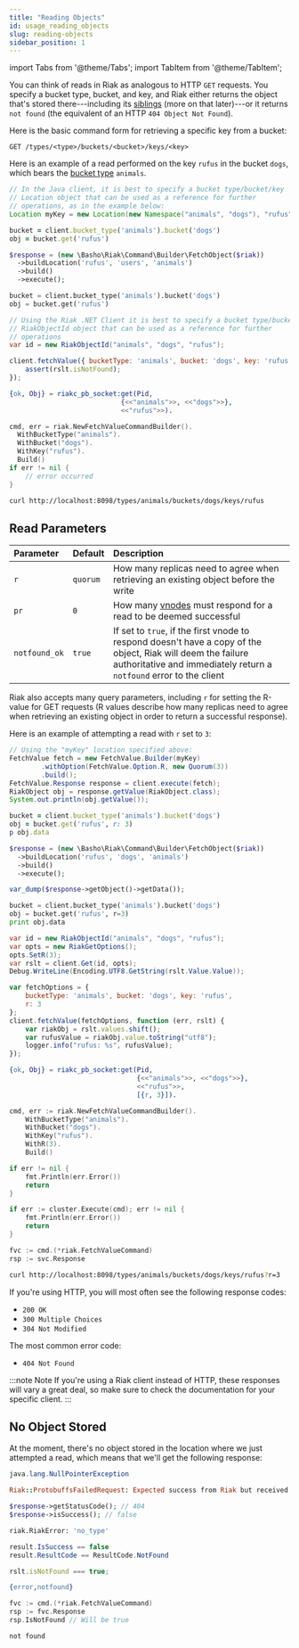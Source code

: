 ```yaml
---
title: "Reading Objects"
id: usage_reading_objects
slug: reading-objects
sidebar_position: 1
---
```


import Tabs from '@theme/Tabs';
import TabItem from '@theme/TabItem';

[glossary vnode]: ../../learn/glossary.md#vnode

You can think of reads in Riak as analogous to HTTP `GET` requests. You
specify a bucket type, bucket, and key, and Riak either returns the
object that's stored there---including its [siblings](../../developing/usage/conflict-resolution/index.md#siblings) (more on that later)---or it returns `not found` (the
equivalent of an HTTP `404 Object Not Found`).

Here is the basic command form for retrieving a specific key from a
bucket:

    GET /types/<type>/buckets/<bucket>/keys/<key>

Here is an example of a read performed on the key `rufus` in the bucket
`dogs`, which bears the [bucket type](../../using/cluster-operations/bucket-types.md) `animals`.

<Tabs>
<TabItem label="Java" value="java" default>

```java
// In the Java client, it is best to specify a bucket type/bucket/key
// Location object that can be used as a reference for further
// operations, as in the example below:
Location myKey = new Location(new Namespace("animals", "dogs"), "rufus");
```

</TabItem>
<TabItem label="Ruby" value="ruby">

```ruby
bucket = client.bucket_type('animals').bucket('dogs')
obj = bucket.get('rufus')
```

</TabItem>
<TabItem label="PHP" value="php">

```php
$response = (new \Basho\Riak\Command\Builder\FetchObject($riak))
  ->buildLocation('rufus', 'users', 'animals')
  ->build()
  ->execute();
```

</TabItem>
<TabItem label="Python" value="python">

```python
bucket = client.bucket_type('animals').bucket('dogs')
obj = bucket.get('rufus')
```

</TabItem>
<TabItem label="C#" value="c#">

```csharp
// Using the Riak .NET Client it is best to specify a bucket type/bucket/key
// RiakObjectId object that can be used as a reference for further
// operations
var id = new RiakObjectId("animals", "dogs", "rufus");
```

</TabItem>
<TabItem label="JS" value="js">

```javascript
client.fetchValue({ bucketType: 'animals', bucket: 'dogs', key: 'rufus' }, function (err, rslt) {
    assert(rslt.isNotFound);
});
```

</TabItem>
<TabItem label="Erlang" value="erlang">

```erlang
{ok, Obj} = riakc_pb_socket:get(Pid,
                            {<<"animals">>, <<"dogs">>},
                            <<"rufus">>).
```

</TabItem>
<TabItem label="Go" value="go">

```go
cmd, err = riak.NewFetchValueCommandBuilder().
  WithBucketType("animals").
  WithBucket("dogs").
  WithKey("rufus").
  Build()
if err != nil {
    // error occurred
}
```

</TabItem>
<TabItem label="CURL" value="curl">

```bash
curl http://localhost:8098/types/animals/buckets/dogs/keys/rufus
```

</TabItem>
</Tabs>

## Read Parameters

| Parameter     | Default  | Description                                                                                                                                                                         |
| :------------ | :------- | :---------------------------------------------------------------------------------------------------------------------------------------------------------------------------------- |
| `r`           | `quorum` | How many replicas need to agree when retrieving an existing object before the write                                                                                                 |
| `pr`          | `0`      | How many [vnodes][glossary vnode] must respond for a read to be deemed successful                                                                                                   |
| `notfound_ok` | `true`   | If set to `true`, if the first vnode to respond doesn't have a copy of the object, Riak will deem the failure authoritative and immediately return a `notfound` error to the client |

Riak also accepts many query parameters, including `r` for setting the
R-value for GET requests (R values describe how many replicas need to
agree when retrieving an existing object in order to return a successful
response).

Here is an example of attempting a read with `r` set to `3`:

<Tabs>
<TabItem label="Java" value="java" default>

```java
// Using the "myKey" location specified above:
FetchValue fetch = new FetchValue.Builder(myKey)
        .withOption(FetchValue.Option.R, new Quorum(3))
        .build();
FetchValue.Response response = client.execute(fetch);
RiakObject obj = response.getValue(RiakObject.class);
System.out.println(obj.getValue());
```

</TabItem>
<TabItem label="Ruby" value="ruby">

```ruby
bucket = client.bucket_type('animals').bucket('dogs')
obj = bucket.get('rufus', r: 3)
p obj.data
```

</TabItem>
<TabItem label="PHP" value="php">

```php
$response = (new \Basho\Riak\Command\Builder\FetchObject($riak))
  ->buildLocation('rufus', 'dogs', 'animals')
  ->build()
  ->execute();

var_dump($response->getObject()->getData());
```

</TabItem>
<TabItem label="Python" value="python">

```python
bucket = client.bucket_type('animals').bucket('dogs')
obj = bucket.get('rufus', r=3)
print obj.data
```

</TabItem>
<TabItem label="C#" value="c#">

```csharp
var id = new RiakObjectId("animals", "dogs", "rufus");
var opts = new RiakGetOptions();
opts.SetR(3);
var rslt = client.Get(id, opts);
Debug.WriteLine(Encoding.UTF8.GetString(rslt.Value.Value));
```

</TabItem>
<TabItem label="JS" value="js">

```javascript
var fetchOptions = {
    bucketType: 'animals', bucket: 'dogs', key: 'rufus',
    r: 3
};
client.fetchValue(fetchOptions, function (err, rslt) {
    var riakObj = rslt.values.shift();
    var rufusValue = riakObj.value.toString("utf8");
    logger.info("rufus: %s", rufusValue);
});
```

</TabItem>
<TabItem label="Erlang" value="erlang">

```erlang
{ok, Obj} = riakc_pb_socket:get(Pid,
                                {<<"animals">>, <<"dogs">>},
                                <<"rufus">>,
                                [{r, 3}]).
```

</TabItem>
<TabItem label="Go" value="go">

```go
cmd, err := riak.NewFetchValueCommandBuilder().
    WithBucketType("animals").
    WithBucket("dogs").
    WithKey("rufus").
    WithR(3).
    Build()

if err != nil {
    fmt.Println(err.Error())
    return
}

if err := cluster.Execute(cmd); err != nil {
    fmt.Println(err.Error())
    return
}

fvc := cmd.(*riak.FetchValueCommand)
rsp := svc.Response
```

</TabItem>
<TabItem label="CURL" value="curl">

```bash
curl http://localhost:8098/types/animals/buckets/dogs/keys/rufus?r=3
```

</TabItem>
</Tabs>

If you're using HTTP, you will most often see the following response
codes:

* `200 OK`
* `300 Multiple Choices`
* `304 Not Modified`

The most common error code:

* `404 Not Found`

:::note Note
If you're using a Riak client instead of HTTP, these responses will vary a
great deal, so make sure to check the documentation for your specific client.
:::

## No Object Stored

At the moment, there's no object stored in the location where we just
attempted a read, which means that we'll get the following response:

<Tabs>
<TabItem label="Java" value="java" default>

```java
java.lang.NullPointerException
```

</TabItem>
<TabItem label="Ruby" value="ruby">

```ruby
Riak::ProtobuffsFailedRequest: Expected success from Riak but received not_found. The requested object was not found.
```

</TabItem>
<TabItem label="PHP" value="php">

```php
$response->getStatusCode(); // 404
$response->isSuccess(); // false
```

</TabItem>
<TabItem label="Python" value="python">

```python
riak.RiakError: 'no_type'
```

</TabItem>
<TabItem label="C#" value="c#">

```csharp
result.IsSuccess == false
result.ResultCode == ResultCode.NotFound
```

</TabItem>
<TabItem label="JS" value="js">

```javascript
rslt.isNotFound === true;
```

</TabItem>
<TabItem label="Erlang" value="erlang">

```erlang
{error,notfound}
```

</TabItem>
<TabItem label="Go" value="go">

```go
fvc := cmd.(*riak.FetchValueCommand)
rsp := fvc.Response
rsp.IsNotFound // Will be true
```

</TabItem>
<TabItem label="CURL" value="curl">

```bash
not found
```

</TabItem>
</Tabs>

